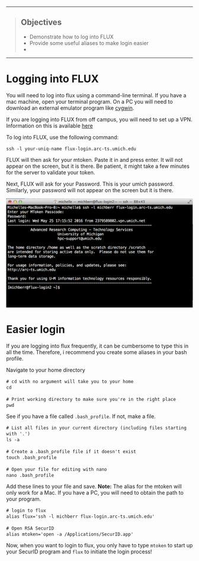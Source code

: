 ------------

> ## Objectives
>
> * Demonstrate how to log into FLUX
> * Provide some useful aliases to make login easier
> * 



------------


# Logging into FLUX
You will need to log into flux using a command-line terminal. If you have a mac machine, open your terminal program. On a PC you will need to download an external emulator program like [cygwin](https://www.cygwin.com/).

If you are logging into FLUX from off campus, you will need to set up a VPN.
Information on this is available [here]([here](http://arc-ts.umich.edu/flux-user-guide/))


To log into FLUX, use the following command:   
```{r}
ssh -l your-uniq-name flux-login.arc-ts.umich.edu
```
FLUX will then ask for your mtoken. Paste it in and press enter. It will not appear on the screen, but it is there. Be patient, it might take a few minutes for the server to validate your token.

Next, FLUX will ask for your Password. This is your umich password. Similarly,
your password will not appear on the screen but it is there.

![login](../images/login.png)

# Easier login
If you are logging into flux frequently, it can be cumbersome to type this in all the time. Therefore, i recommend you create some aliases in your bash profile. 


Navigate to your home directory      

```{r}
# cd with no argument will take you to your home
cd

# Print working directory to make sure you're in the right place
pwd
```
    
See if you have a file called `.bash_profile`. If not, make a file.

```{r}
# List all files in your current directory (including files starting with '.')
ls -a

# Create a .bash_profile file if it doesn't exist
touch .bash_profile

# Open your file for editing with nano
nano .bash_profile
```

Add these lines to your file and save. **Note:** The alias for the mtoken will
only work for a Mac. If you have a PC, you will need to obtain the path to your program. 
```{r}
# login to flux
alias flux='ssh -l michberr flux-login.arc-ts.umich.edu'

# Open RSA SecurID
alias mtoken='open -a /Applications/SecurID.app'

```

Now, when you want to login to flux, you only have to type `mtoken` to start up your SecurID program and `flux` to initiate the login process!

